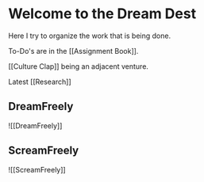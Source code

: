 # Welcome to the Dream Dest
Here I try to organize the work that is being done.

To-Do's are in the [[Assignment Book]].

[[Culture Clap]] being an adjacent venture.

Latest [[Research]]

## DreamFreely
![[DreamFreely]]


## ScreamFreely
![[ScreamFreely]]

